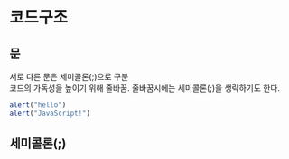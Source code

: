 # 코드구조

## 문

서로 다른 문은 세미콜론\(;\)으로 구분  
코드의 가독성을 높이기 위해 줄바꿈. 줄바꿈시에는 세미콜론\(;\)을 생략하기도 한다.

```javascript
alert("hello")
alert("JavaScript!")
```

## 세미콜론\(;\)





